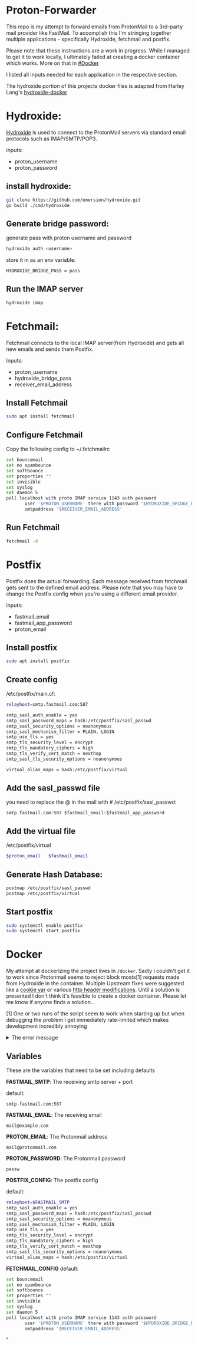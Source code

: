 # Proton-Forwarder
This repo is my attempt to forward emails from ProtonMail to a 3rd-party mail provider like FastMail. To accomplish this I'm stringing together multiple applications - specifically Hydroxide, fetchmail and postfix.

Please note that these instructions are a work in progress. While I managed to get it to work locally, I ultimately failed at creating a docker container which works. More on that in [#Docker](#Docker)

I listed all inputs needed for each application in the respective section.

The hydroxide portion of this projects docker files is adapted from Harley Lang's [hydroxide-docker](https://github.com/harleylang/hydroxide-docker)

# Hydroxide:
[Hydroxide](https://github.com/emersion/hydroxide/)
 is used to connect to the ProtonMail servers via standard email protocols such as IMAP/SMTP/POP3. 


inputs:
- proton_username
- proton_password

## install hydroxide:
```bash
git clone https://github.com/emersion/hydroxide.git
go build ./cmd/hydroxide
```
## Generate bridge password:

generate pass with proton username and password

```bash
hydroxide auth <username>
```
store it in as an env variable:
```bash
HYDROXIDE_BRIDGE_PASS = pass
```

## Run the IMAP server

```bash
hydroxide imap
```

# Fetchmail:
Fetchmail connects to the local IMAP server(from Hydroxide) and gets all new emails and sends them Postfix.


Inputs:
- proton_username
- hydroxide_bridge_pass
- receiver_email_address

## Install Fetchmail

```bash
sudo apt install fetchmail
```

## Configure Fetchmail
Copy the following config to ~/.fetchmailrc
```bash
set bouncemail
set no spambounce
set softbounce
set properties ""
set invisible
set syslog
set daemon 5
poll localhost with proto IMAP service 1143 auth password
       user '$PROTON_USERNAME' there with password '$HYDROXIDE_BRIDGE_PASS' is '$RECEIVER_EMAIL_ADDRESS' here no sslcertck
       smtpaddress '$RECEIVER_EMAIL_ADDRESS'

```

## Run Fetchmail

```bash
fetchmail -d
```

# Postfix

Postfix does the actual forwarding. Each message received from fetchmail gets sent to the defined email address. Please note that you may have to change the Postfix config when you're using a different email provider.


inputs:
- fastmail_email
- fastmail_app_password
- proton_email

## Install postfix

```bash
sudo apt install postfix
```

## Create config
/etc/postfix/main.cf:
```bash
relayhost=smtp.fastmail.com:587

smtp_sasl_auth_enable = yes
smtp_sasl_password_maps = hash:/etc/postfix/sasl_passwd
smtp_sasl_security_options = noanonymous
smtp_sasl_mechanism_filter = PLAIN, LOGIN
smtp_use_tls = yes
smtp_tls_security_level = encrypt
smtp_tls_mandatory_ciphers = high
smtp_tls_verify_cert_match = nexthop
smtp_sasl_tls_security_options = noanonymous

virtual_alias_maps = hash:/etc/postfix/virtual
```

## Add the sasl_passwd file

you need to replace the @ in the mail with #
/etc/postfix/sasl_passwd:
```postfix
smtp.fastmail.com:587 $fastmail_email:$fastmail_app_password
```

## Add the virtual file

/etc/postfix/virtual
```bash
$proton_email   $fastmail_email
```

## Generate Hash Database:

```bash
postmap /etc/postfix/sasl_passwd
postmap /etc/postfix/virtual
```

## Start postfix

```bash
sudo systemctl enable postfix
sudo systemctl start postfix
```


# Docker
My attempt at dockerizing the project lives in `/docker`. Sadly I couldn't get it to work since Protonmail seems to reject block mosts[1] requests made from Hydroxide in the container. Multiple Upstream fixes were suggested like a [cookie yar](https://github.com/emersion/hydroxide/issues/218) or various [http header modifications](https://github.com/emersion/hydroxide/issues/235). Until a solution is presented I don't think it's feasible to create a docker container. Please let me know if anyone finds a solution... 

[1] One or two runs of the script seem to work when starting up but when debugging the problem I get immediately rate-limited which makes development incredibly annoying

<details>
<summary>The error message</summary>
```bash
2023/09/03 19:43:13 request failed: POST https://mail.proton.me/api/auth: [9001] For security reasons, please complete CAPTCHA. If you can't pass it, please try updating your app or contact us here: https://proton.me/support/abuse
```
</details>

## Variables
These are the variables that need to be set including defaults

**FASTMAIL_SMTP**: The receiving smtp server + port

default:
```
smtp.fastmail.com:587
```
**FASTMAIL_EMAIL**: The receiving email
```
mail@example.com
```

**PROTON_EMAIL**: The Protonmail address

```
mail@protonmail.com
```
**PROTON_PASSWORD**: The Protonmail password

```
passw
```
**POSTFIX_CONFIG**: The postfix config

default:
```bash
relayhost=$FASTMAIL_SMTP
smtp_sasl_auth_enable = yes
smtp_sasl_password_maps = hash:/etc/postfix/sasl_passwd
smtp_sasl_security_options = noanonymous
smtp_sasl_mechanism_filter = PLAIN, LOGIN
smtp_use_tls = yes
smtp_tls_security_level = encrypt
smtp_tls_mandatory_ciphers = high
smtp_tls_verify_cert_match = nexthop
smtp_sasl_tls_security_options = noanonymous
virtual_alias_maps = hash:/etc/postfix/virtual
```

**FETCHMAIL_CONFIG**
default:
```bash
set bouncemail
set no spambounce
set softbounce
set properties ""
set invisible
set syslog
set daemon 5
poll localhost with proto IMAP service 1143 auth password
       user '$PROTON_USERNAME' there with password '$HYDROXIDE_BRIDGE_PASS' is '$RECEIVER_EMAIL_ADDRESS' here no sslcertck
       smtpaddress '$RECEIVER_EMAIL_ADDRESS'
```

"
